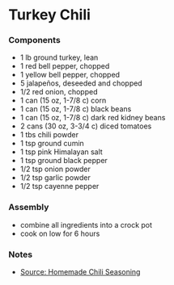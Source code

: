 # Turkey Chili

### Components

* 1 lb ground turkey, lean
* 1 red bell pepper, chopped
* 1 yellow bell pepper, chopped
* 5 jalapeños, deseeded and chopped
* 1/2 red onion, chopped
* 1 can (15 oz, 1-7/8 c) corn
* 1 can (15 oz, 1-7/8 c) black beans
* 1 can (15 oz, 1-7/8 c) dark red kidney beans
* 2 cans (30 oz, 3-3/4 c) diced tomatoes
* 1 tbs chili powder
* 1 tsp ground cumin
* 1 tsp pink Himalayan salt
* 1 tsp ground black pepper
* 1/2 tsp onion powder
* 1/2 tsp garlic powder
* 1/2 tsp cayenne pepper

### Assembly
* combine all ingredients into a crock pot
* cook on low for 6 hours

### Notes
* [Source: Homemade Chili Seasoning]

[Source: Homemade Chili Seasoning]: https://www.budgetbytes.com/2014/01/homemade-chili-seasoning/

